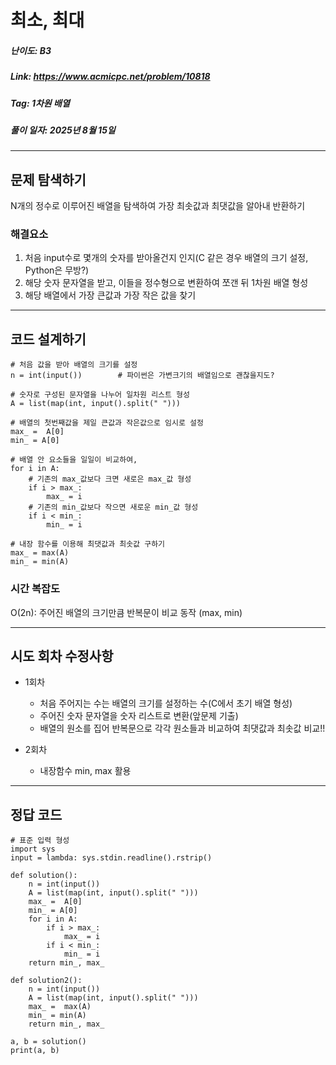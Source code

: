 # 최소, 최대
##### 난이도: ***B3***
##### Link: https://www.acmicpc.net/problem/10818
##### Tag:  1차원 배열
##### 풀이 일자: 2025년 8월 15일
***
## 문제 탐색하기
N개의 정수로 이루어진 배열을 탐색하여
가장 최솟값과 최댓값을 알아내 반환하기

### 해결요소
1. 처음 input수로 몇개의 숫자를 받아올건지 인지(C 같은 경우 배열의 크기 설정, Python은 무방?)
2. 해당 숫자 문자열을 받고, 이들을 정수형으로 변환하여 쪼갠 뒤 1차원 배열 형성
3. 해당 배열에서 가장 큰값과 가장 작은 값을 찾기
***
## 코드 설계하기
```
# 처음 값을 받아 배열의 크기를 설정
n = int(input()) 		# 파이썬은 가변크기의 배열임으로 괜찮을지도?

# 숫자로 구성된 문자열을 나누어 일차원 리스트 형성 
A = list(map(int, input().split(" ")))

# 배열의 첫번째값을 제일 큰값과 작은값으로 임시로 설정
max_ =  A[0]
min_ = A[0]

# 배열 안 요소들을 일일이 비교하여,
for i in A:
	# 기존의 max_값보다 크면 새로은 max_값 형성
	if i > max_:
		max_ = i
	# 기존의 min_값보다 작으면 새로운 min_값 형성
	if i < min_:
		min_ = i

# 내장 함수를 이용해 최댓값과 최솟값 구하기
max_ = max(A)
min_ = min(A)
```
### 시간 복잡도
O(2n): 주어진 배열의 크기만큼 반복문이 비교 동작 (max, min)
***
## 시도 회차 수정사항

- 1회차
	- 처음 주어지는 수는 배열의 크기를 설정하는 수(C에서 초기 배열 형성)
	- 주어진 숫자 문자열을 숫자 리스트로 변환(앞문제 기출)
	- 배열의 원소를 집어 반복문으로 각각 원소들과 비교하여 최댓값과 최솟값 비교!!

- 2회차
	- 내장함수 min, max 활용
***
## 정답 코드
```
# 표준 입력 형성
import sys
input = lambda: sys.stdin.readline().rstrip()

def solution():
    n = int(input()) 
    A = list(map(int, input().split(" ")))
    max_ =  A[0]
    min_ = A[0]
    for i in A:
        if i > max_:
            max_ = i
        if i < min_:
            min_ = i
    return min_, max_

def solution2():
    n = int(input())
    A = list(map(int, input().split(" ")))
    max_ =  max(A)
    min_ = min(A)
    return min_, max_    
    
a, b = solution()
print(a, b)
```